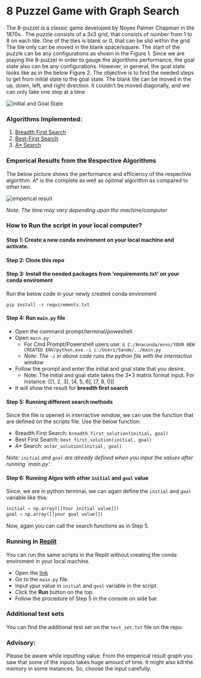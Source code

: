 # 8 Puzzel Game with Graph Search 

The 8-puzzel is a classic game developed by Noyes Palmer Chapman in the 1870s . 
The puzzle consists of a 3x3 grid, that consists of number from 1 to 8 on each 
tile. One of the tiles is blank or 0, that can be slid within the grid. The tile only can be moved in the blank space/square. The start of the puzzle can be any configurations as shown in the Figure 1. Since we are playing the 8-puzzel in 
order to gauge the algorithms performance, the goal state also can be any configurations. However, in general, the goal state looks like as in the 
below Figure 2. The objective is to find the needed steps to get from initial state 
to the goal state. The blank tile can be moved in the up, down, left, and right direction. It couldn’t be moved diagonally, and we can only take one step 
at a time

![Initial and Goal State](../img/initial_goal_state.png)

### Algorithms Implemented:
1. [Breadth First Search](https://en.wikipedia.org/wiki/Breadth-first_search)
2. [Best-First Search](https://en.wikipedia.org/wiki/Best-first_search#:~:text=Best%2Dfirst%20search%20is%20a,according%20to%20a%20specified%20rule.)
3. [A* Search](https://en.wikipedia.org/wiki/A*_search_algorithm)

### Emperical Results from the Respective Algorithms

The below picture shows the performance and efficiency of the respective
algorithm. A* is the complete as well as optimal algorithm as compared to other
two. 

![emperical result](../img/emperical_result.png)

*Note: The time may vary depending upon the machine/computer*

### How to Run the script in your local computer?

#### Step 1: Create a new conda enviroment on your local machine and activate. 

#### Step 2: Clone this repo

#### Step 3: Install the needed packages from 'requirements.txt' on your conda enviroment
Run the below code in your newly created conda enviroment
```
pip install -r requirements.txt
```
#### Step 4: Run `main.py` file 
- Open the command prompt/terminal/poweshell
- Open `main.py`
  - For Cmd Prompt/Powershell users use: `& C:/Anaconda/envs/YOUR NEW CREATED ENV/python.exe -i c:/Users/Sande/../main.py`
  - *Note: The `-i` in above code runs the python file with the interractive window*
- Follow the prompt and enter the initial and goal state that you desire. 
  - Note: The initial and goal state takes the 3*3 matrix format input. For instance: [[1, 2, 3], [4, 5, 6], [7, 8, 0]]
- It will show the result for **breadth first search**

#### Step 5: Running different search methods
Since the file is opened in interractive window, we can use the function that are defined on the scripts file. Use the below function:
- Breadth First Search: `breadth_first_solution(initial, goal)`
- Best First Search: `best_first_solution(initial, goal)`
- A* Search: `astar_solution(initial, goal)`

*Note: `initial` and `goal` are already defined when you input the values after running `main.py'.*

#### Step 6: Running Algos with other `initial` and `goal` value

Since, we are in python terminal, we can again define the `initial` and `goal` variable like this:
```python
initial = np.array([[Your initial value]])
goal = np.array([[your goal value]])
```
Now, again you can call the search functions as in Step 5. 


### Running in [Replit](https://replit.com/~)

You can run the same scripts in the Replit without creating the conda enviroment in your local machine. 

- Open the [link](https://replit.com/join/bqnzpmqjed-sharmajee499)
- Go to the `main.py` file.
- Input ypur value in `initial` and `goal` variable in the script. 
- Click the **Run** button on the top. 
- Follow the procedure of Step 5 in the console on side bar. 


### Additional test sets

You can find the additional test set on the `test_set.txt` file on the repo. 

### Advisory:

Please be aware while inputting value. From the emperical result graph you saw that some of the inputs takes huge amount of time. It might also kill the memory in some instances. So, choose the input carefully. 




